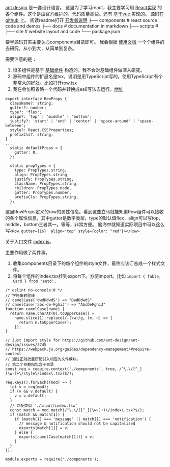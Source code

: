 [ant design](https://ant.design) 是一套设计语言。
这里为了学习react，我主要学习用 [React实现](https://ant.design/docs/react/introduce-cn) 的各个组件。这个是由官方维护的，代码质量高些。还有 [基于vue](https://github.com/FE-Driver/vue-beauty) 实现的。
源码在 [github](https://github.com/ant-design/ant-design) 上。
阅读readme打开 [开发者说明](https://github.com/ant-design/ant-design/wiki/Development)
├── components    # react source code and demos
├── docs          # documentation in markdown
├── scripts       # 
├── site          # website layout and code
└── package.json

要学源码其实主要关心components目录即可。
我会根据 [使用文档](https://ant.design/docs/react/introduce-cn) 一个个组件的去研究。从小到大，从简单到复杂。

需要注意的是：
1. 很多组件是基于 [基础组件](http://react-component.github.io/badgeboard/) 构造的，我不会对基础组件做深入研究。
2. 源码中组件的扩展名是tsx，说明是用TypeScript写的。使用TypeScript有个非常大的好处。比如打开[row.tsx](https://github.com/ant-design/ant-design/blob/master/components/grid/row.tsx)
3. 我在会仿照省略一个代码并转换成es6写法去运行。[地址](https://github.com/mafeifan/Frontend-Study/tree/master/Javascript/MVVM/react-demos/src/ANTD/)

```
export interface RowProps {
  className?: string;
  gutter?: number;
  type?: 'flex';
  align?: 'top' | 'middle' | 'bottom';
  justify?: 'start' | 'end' | 'center' | 'space-around' | 'space-between';
  style?: React.CSSProperties;
  prefixCls?: string;
}
...
  static defaultProps = {
    gutter: 0,
  };

  static propTypes = {
    type: PropTypes.string,
    align: PropTypes.string,
    justify: PropTypes.string,
    className: PropTypes.string,
    children: PropTypes.node,
    gutter: PropTypes.number,
    prefixCls: PropTypes.string,
  };
```
这里RowProps定义的row的属性信息。看到这些立马就能知道Row组件可以接收的各个属性信息，其中gutter是数字类型，type的默认值flex，align可以写top，middle，bottom三者其一。等等，非常方便。
脑海中就知道实际项目中可以这么写`<Row gutter={16}  align="top" style={color: "red"}></Row>`

关于入口文件 [index.js](https://github.com/ant-design/ant-design/blob/master/index.js)。

主要作用做了两件事。
1. 收集components目录下的每个组件的style文件，最终应该汇总成一个样式文件。
2. 将每个组件的index.tsx挂到export下。方便import。比如 `import { Table, Card } from 'antd';`

```
/* eslint no-console:0 */
// 字符串转驼峰
// camelCase('dwdDdwdS') => "DwdDdwdS"
// camelCase('abc-de-FghiJ') => "AbcDeFghiJ"
function camelCase(name) {
  return name.charAt(0).toUpperCase() +
    name.slice(1).replace(/-(\w)/g, (m, n) => {
      return n.toUpperCase();
    });
}

// Just import style for https://github.com/ant-design/ant-design/issues/3745
// https://webpack.js.org/guides/dependency-management/#require-context
// 通过正则批量匹配引入相应的文件模块。
// 第二个参数指包含子目录
const req = require.context('./components', true, /^\.\/[^_][\w-]+\/style\/index\.tsx?$/);

req.keys().forEach((mod) => {
  let v = req(mod);
  if (v && v.default) {
    v = v.default;
  }
  // 匹配类似 './input/index.tsx'
  const match = mod.match(/^\.\/([^_][\w-]+)\/index\.tsx?$/);
  if (match && match[1]) {
    if (match[1] === 'message' || match[1] === 'notification') {
      // message & notification should not be capitalized
      exports[match[1]] = v;
    } else {
      exports[camelCase(match[1])] = v;
    }
  }
});

module.exports = require('./components');
```
